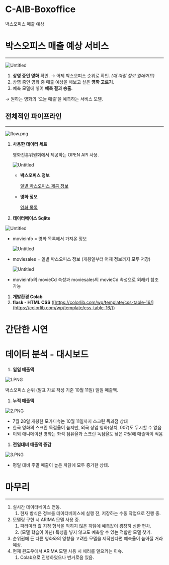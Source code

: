 # C-AIB-Boxoffice
박스오피스 매출 예상

# 박스오피스 매출 예상 서비스

---

![Untitled](/img/index.png)

1. **상영 중인 영화** 확인. → 어제 박스오피스 순위로 확인. *(매 자정 정보 업데이트)*
2. 상영 중인 영화 중 매출 예상을 해보고 싶은 **영화 고르기**.
3. 예측 모델에 넣어 **예측 결과 송출**.

→ 원하는 영화의 '오늘 매출'을 예측하는 서비스 모델.

## 전체적인 파이프라인

---

![flow.png](/img/flow.png)

1. **사용한 데이터 세트**
    
    영화진흥위원회에서 제공하는 OPEN API 사용.
    
    ![Untitled](/img/datainfo.png)
    
    - **박스오피스 정보**
        
        [일별 박스오피스 제공 정보](https://www.notion.so/babc1ae9c0cd46f69f625c9fe4268960)
        
    - **영화 정보**
        
        [영화 목록](https://www.notion.so/7a1bc8bff9274c6fa215c474b5428ee3)
        
2. **데이터베이스 Sqlite**

![Untitled](/img/dbinfo.png)

- movieinfo = 영화 목록에서 가져온 정보
    
    ![Untitled](/img/dbinfo1.png)
    
- moviesales = 일별 박스오피스 정보 (개봉일부터 어제 정보까지 모두 저장)
    
    ![Untitled](/img/dbinfo2.png)
    
- movieinfo의 movieCd 속성과 moviesales의 movieCd 속성으로 외래키 참조 가능

1. **개발환경 Colab**
2. **flask - HTML CSS** ([https://colorlib.com/wp/template/css-table-16/](https://colorlib.com/wp/template/css-table-16/))

# 간단한 시연

# 데이터 분석 - 대시보드

1. **일일 매출액**

![1.PNG](/img/1.png)

박스오피스 순위 (발표 자료 작성 기준 10월 11일) 일일 매출액.

1. **누적 매출액**

![2.PNG](/img/2.png)

- 7월 28일 개봉한 모가디슈는 10월 11일까지 스크린 독과점 상태
- 한국 영화의 스크린 독점율이 높지만, 외국 상업 영화(샹치, 007)도 무시할 수 없음
- 이외 애니메이션 영화는 좌석 점유율과 스크린 독점율도 낮은 까닭에 매출액이 적음

1. **전일대비 매출액 증감**

![3.PNG](/img/3.png)

- 평일 대비 주말 매출이 높은 까닭에 모두 증가한 상태.

# 마무리

---

1. 실시간 데이터베이스 연동.
    1. 현재 방식은 정보를 데이터베이스에 실행 전, 저장하는 수동 작업으로 진행 중.
2. 모델링 구현 시 ARIMA 모델 사용 중.
    1. 파라미터 값 지정 형식을 익히지 않은 까닭에 예측값이 굉장히 심한 편차.
    2. (모델 학습이 아닌) 특성을 넣지 않고도 예측할 수 있는 적합한 모델 찾기.
3. 순위권에 든 다른 영화와의 영향을 고려한 모델을 제작한다면 예측율이 높아질 거라 예상.
4. 현재 윈도우에서 ARIMA 모델 사용 시 에러를 일으키는 이슈.
    1. Colab으로 진행하였으나 번거로움 있음.
